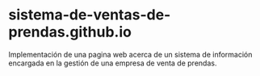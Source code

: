 # sistema-de-ventas-de-prendas.github.io
Implementación de una pagina web acerca de un sistema de información encargada en la gestión de una empresa de venta de prendas.
